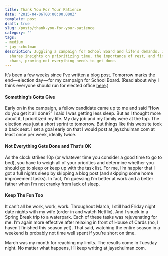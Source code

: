 ```yaml
---
title: Thank You For Your Patience
date: '2015-04-06T00:00:00.000Z'
template: post
draft: true
slug: /posts/thank-you-for-your-patience
category: ''
tags:
- medium
- jay-schulman
description: Juggling a campaign for School Board and life’s demands, Jay Schulman
  shares insights on prioritizing time, the importance of rest, and finding joy amidst
  chaos, proving not everything needs to get done.
---
```

It’s been a few weeks since I’ve written a blog post. Tomorrow marks the end — election day — for my campaign for School Board. (Read about why I think everyone should run for elected office [here](https://www.jayschulman.com/im-running-office/).)

#### Something’s Gotta Give

Early on in the campaign, a fellow candidate came up to me and said “How do you get it all done?” I said I was getting less sleep. But as I thought more about it, I prioritized my life. My day job and my family were at the top. The election was just a short sprint to tomorrow. But things like this website took a back seat. I set a goal early on that I would post at jayschulman.com at least once per week, ideally twice.

#### Not Everything Gets Done and That’s OK

As the clock strikes 10p (or whatever time you consider a good time to go to bed), you have to weigh all of your priorities and determine whether you should go to sleep or keep up with the task list. For me, I’m happier that I got a full nights sleep by skipping a blog post (and skipping some home improvement tasks). In fact, I’m guessing I’m better at work and a better father when I’m not cranky from lack of sleep.

#### Keep The Fun Too

It can’t all be work, work, work. Throughout March, I still had Friday night date nights with my wife (order in and watch Netflix). And I snuck in a Spring Break trip to a waterpark. Each of these tasks was rejuvenating for me. I’m again more effective after relaxing in front of House of Cards (no, I haven’t finished this season yet). That said, watching the entire season in a weekend is probably not time well spent if you’re short on time.

March was my month for reaching my limits. The results come in Tuesday night. No matter what happens, I’ll keep writing at jayschulman.com.
